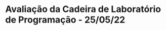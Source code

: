 Avaliação da Cadeira de Laboratório de Programação - 25/05/22
=============================================================
